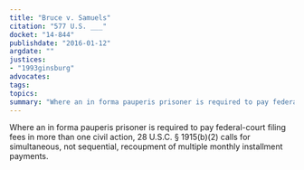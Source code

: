 ```yaml
---
title: "Bruce v. Samuels"
citation: "577 U.S. ___"
docket: "14-844"
publishdate: "2016-01-12"
argdate: ""
justices:
- "1993ginsburg"
advocates:
tags:
topics:
summary: "Where an in forma pauperis prisoner is required to pay federal-court filing fees in more than one civil action, 28 U.S.C. § 1915(b)(2) calls for simultaneous, not sequential, recoupment of multiple monthly installment payments."
---
```

Where an in forma pauperis prisoner is required to pay federal-court filing fees in more than one civil action, 28 U.S.C. § 1915(b)(2) calls for simultaneous, not sequential, recoupment of multiple monthly installment payments.

